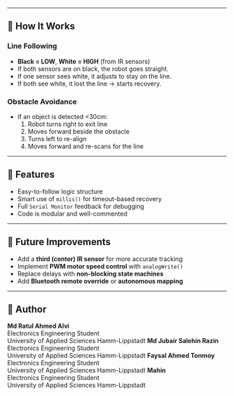
---

## 🚦 How It Works

### Line Following

- **Black = LOW**, **White = HIGH** (from IR sensors)
- If both sensors are on black, the robot goes straight.
- If one sensor sees white, it adjusts to stay on the line.
- If both see white, it lost the line → starts recovery.

### Obstacle Avoidance

- If an object is detected <30cm:
  1. Robot turns right to exit line
  2. Moves forward beside the obstacle
  3. Turns left to re-align
  4. Moves forward and re-scans for the line

---

## 📖 Features

- Easy-to-follow logic structure
- Smart use of `millis()` for timeout-based recovery
- Full `Serial Monitor` feedback for debugging
- Code is modular and well-commented

---

## 🚀 Future Improvements

- Add a **third (center) IR sensor** for more accurate tracking
- Implement **PWM motor speed control** with `analogWrite()`
- Replace delays with **non-blocking state machines**
- Add **Bluetooth remote override** or **autonomous mapping**


---

## 🧠 Author

**Md Ratul Ahmed Alvi**  
Electronics Engineering Student  
University of Applied Sciences Hamm-Lippstadt
**Md Jubair Salehin Razin**  
Electronics Engineering Student  
University of Applied Sciences Hamm-Lippstadt
**Faysal Ahmed Tonmoy**  
Electronics Engineering Student  
University of Applied Sciences Hamm-Lippstadt
**Mahin**  
Electronics Engineering Student  
University of Applied Sciences Hamm-Lippstadt


